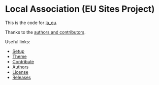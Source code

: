 # Local Association (EU Sites Project)

This is the code for [la_eu](https://www.drupal.org/project/la_eu).

Thanks to the [authors and contributors](la_eu/authors.md).

Useful links:

- [Setup](setup.md)
- [Theme](theme.md)
- [Contribute](contribute.md)
- [Authors](la_eu/authors.md)
- [License](la_eu/license.md)
- [Releases](la_eu/releases.md)
